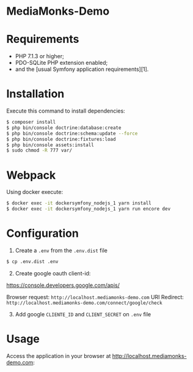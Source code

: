 MediaMonks-Demo
===============

# Requirements

* PHP 7.1.3 or higher;
* PDO-SQLite PHP extension enabled;
* and the [usual Symfony application requirements][1].

# Installation

Execute this command to install dependencies:

```bash
$ composer install
$ php bin/console doctrine:database:create
$ php bin/console doctrine:schema:update --force
$ php bin/console doctrine:fixtures:load
$ php bin/console assets:install
$ sudo chmod -R 777 var/
```

# Webpack

Using docker execute:

```bash
$ docker exec -it dockersymfony_nodejs_1 yarn install
$ docker exec -it dockersymfony_nodejs_1 yarn run encore dev
```

# Configuration

1. Create a `.env` from the `.env.dist` file

```sh
$ cp .env.dist .env
```

2. Create google oauth client-id:

<https://console.developers.google.com/apis/>

Browser request: `http://localhost.mediamonks-demo.com`
URI Redirect: `http://localhost.mediamonks-demo.com/connect/google/check`

3. Add google `CLIENTE_ID` and `CLIENT_SECRET` on `.env` file

# Usage

Access the application in your browser at <http://localhost.mediamonks-demo.com>:
